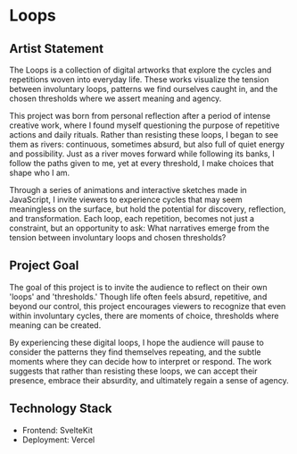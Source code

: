 # Loops

## Artist Statement

The Loops is a collection of digital artworks that explore the cycles and repetitions woven into everyday life. These works visualize the tension between involuntary loops, patterns we find ourselves caught in, and the chosen thresholds where we assert meaning and agency.

This project was born from personal reflection after a period of intense creative work, where I found myself questioning the purpose of repetitive actions and daily rituals. Rather than resisting these loops, I began to see them as rivers: continuous, sometimes absurd, but also full of quiet energy and possibility. Just as a river moves forward while following its banks, I follow the paths given to me, yet at every threshold, I make choices that shape who I am.

Through a series of animations and interactive sketches made in JavaScript, I invite viewers to experience cycles that may seem meaningless on the surface, but hold the potential for discovery, reflection, and transformation. Each loop, each repetition, becomes not just a constraint, but an opportunity to ask: What narratives emerge from the tension between involuntary loops and chosen thresholds?

## Project Goal

The goal of this project is to invite the audience to reflect on their own 'loops' and 'thresholds.' Though life often feels absurd, repetitive, and beyond our control, this project encourages viewers to recognize that even within involuntary cycles, there are moments of choice, thresholds where meaning can be created.

By experiencing these digital loops, I hope the audience will pause to consider the patterns they find themselves repeating, and the subtle moments where they can decide how to interpret or respond. The work suggests that rather than resisting these loops, we can accept their presence, embrace their absurdity, and ultimately regain a sense of agency.

## Technology Stack

- Frontend: SvelteKit
- Deployment: Vercel
